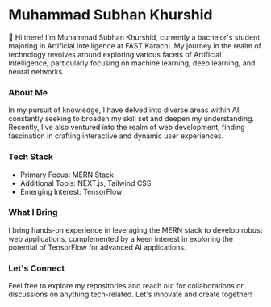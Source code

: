 # Muhammad Subhan Khurshid
👋 Hi there! I'm Muhammad Subhan Khurshid, currently a bachelor's student majoring in Artificial Intelligence at FAST Karachi. My journey in the realm of technology revolves around exploring various facets of Artificial Intelligence, particularly focusing on machine learning, deep learning, and neural networks.

### About Me
In my pursuit of knowledge, I have delved into diverse areas within AI, constantly seeking to broaden my skill set and deepen my understanding. Recently, I've also ventured into the realm of web development, finding fascination in crafting interactive and dynamic user experiences.

### Tech Stack
+ Primary Focus: MERN Stack
+ Additional Tools: NEXT.js, Tailwind CSS
+ Emerging Interest: TensorFlow

### What I Bring
I bring hands-on experience in leveraging the MERN stack to develop robust web applications, complemented by a keen interest in exploring the potential of TensorFlow for advanced AI applications.

### Let's Connect
Feel free to explore my repositories and reach out for collaborations or discussions on anything tech-related. Let's innovate and create together!

<!-- Feel free to reach out for collaborations, discussions, or just to say hi! -->





